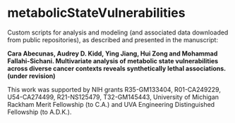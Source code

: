# metabolicStateVulnerabilities

Custom scripts for analysis and modeling (and associated data downloaded from public repositories), as described and presented in the manuscript: 

**Cara Abecunas, Audrey D. Kidd, Ying Jiang, Hui Zong and Mohammad Fallahi-Sichani. Multivariate analysis of metabolic state vulnerabilities across diverse cancer contexts reveals synthetically lethal associations. (under revision)**

This work was supported by NIH grants R35-GM133404, R01-CA249229, U54-CA274499, R21-NS125479, T32-GM145443, University of Michigan Rackham Merit Fellowship (to C.A.) and UVA Engineering Distinguished Fellowship (to A.D.K.).

